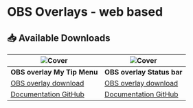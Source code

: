# OBS Overlays - web based 


## :inbox_tray: Available Downloads



![Cover](https://raw.githubusercontent.com/cssmfc/obs/master/assets/obs_mytipmenu01_thumb.jpg) | ![Cover](https://raw.githubusercontent.com/cssmfc/obs/master/assets/obs_statusbar01_thumb.jpg)
------------ | -------------
**OBS overlay My Tip Menu** | **OBS overlay Status bar**
[OBS overlay download](https://github.com/cssmfc/obs/releases/tag/v1.0.MTM) | [OBS overlay download](https://github.com/cssmfc/obs/releases/tag/v1.0.Bar)
[Documentation GitHub](https://github.com/cssmfc/obs/tree/master/obs_overlays/obs_my_tipmenu) | [Documentation GitHub](https://github.com/cssmfc/obs/tree/master/obs_overlays/obs_overlay_bars)

